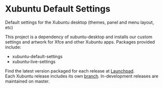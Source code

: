 # Xubuntu Default Settings
Default settings for the Xubuntu desktop (themes, panel and menu layout, etc)

This project is a dependency of xubuntu-desktop and installs our custom settings
and artwork for Xfce and other Xubuntu apps. Packages provided include:

  * xubuntu-default-settings
  * xubuntu-live-settings

Find the latest version packaged for each release at [Launchpad](https://launchpad.net/ubuntu/+source/xubuntu-default-settings).\
Each Xubuntu release includes its own [branch](https://github.com/Xubuntu-Team/xubuntu-default-settings/branches). In-development releases are maintained on master.
